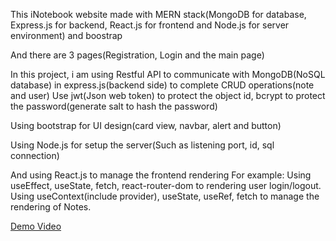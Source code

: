 This iNotebook website made with MERN stack(MongoDB for database, Express.js for backend, React.js for frontend and Node.js for server environment) and boostrap

And there are 3 pages(Registration, Login and the main page)

In this project, i am using Restful API to communicate with MongoDB(NoSQL database) in express.js(backend side) to complete CRUD operations(note and user)
Use jwt(Json web token) to protect the object id, bcrypt to protect the password(generate salt to hash the password)

Using bootstrap for UI design(card view, navbar, alert and button)

Using Node.js for setup the server(Such as listening port, id, sql connection)

And using React.js to manage the frontend rendering
For example: 
Using useEffect, useState, fetch, react-router-dom to rendering user login/logout. 
Using useContext(include provider), useState, useRef, fetch to manage the rendering of Notes.

[Demo Video](https://youtu.be/j5xw1Wnu1pY)
